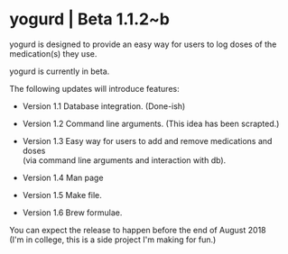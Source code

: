 # yogurd | Beta 1.1.2~b

yogurd is designed to provide an easy way for users to log doses of the medication(s) they use.

yogurd is currently in beta. 

The following updates will introduce features:

* Version 1.1 Database integration. (Done-ish)

* Version 1.2 Command line arguments. (This idea has been scrapted.)
* Version 1.3 Easy way for users to add and remove medications and doses </br>
             (via command line arguments and interaction with db).
* Version 1.4 Man page
* Version 1.5 Make file.
* Version 1.6 Brew formulae. 

You can expect the release to happen before the end of August 2018 </br>
(I'm in college, this is a side project I'm making for fun.) 


